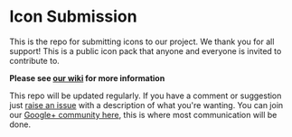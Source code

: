 # Icon Submission
This is the repo for submitting icons to our project. We thank you for all support!
This is a public icon pack that anyone and everyone is invited to contribute to.

**Please see [our wiki](https://github.com/materialos/Illustrations/wiki) for more information**

This repo will be updated regularly. If you have a comment or suggestion just [raise an issue](https://github.com/materialos/Illustrations/issues) with a description of what you're wanting. You can join our [Google+ community here](http://goo.gl/yaGBvL), this is where most communication will be done.
